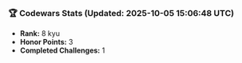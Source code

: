 ### 🏆 Codewars Stats (Updated: 2025-10-05 15:06:48 UTC)

- **Rank:** 8 kyu
- **Honor Points:** 3
- **Completed Challenges:** 1
